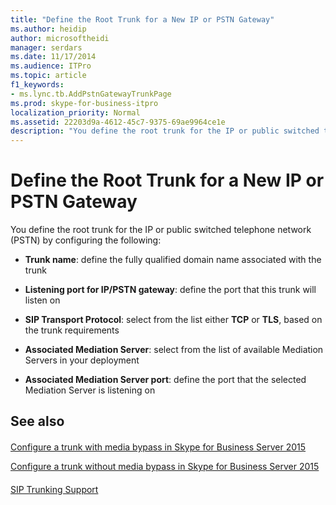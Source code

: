 ```yaml
---
title: "Define the Root Trunk for a New IP or PSTN Gateway"
ms.author: heidip
author: microsoftheidi
manager: serdars
ms.date: 11/17/2014
ms.audience: ITPro
ms.topic: article
f1_keywords:
- ms.lync.tb.AddPstnGatewayTrunkPage
ms.prod: skype-for-business-itpro
localization_priority: Normal
ms.assetid: 22203d9a-4612-45c7-9375-69ae9964ce1e
description: "You define the root trunk for the IP or public switched telephone network (PSTN) by configuring the following:"
---
```


# Define the Root Trunk for a New IP or PSTN Gateway
 
You define the root trunk for the IP or public switched telephone network (PSTN) by configuring the following:
  
- **Trunk name**: define the fully qualified domain name associated with the trunk
    
- **Listening port for IP/PSTN gateway**: define the port that this trunk will listen on
    
- **SIP Transport Protocol**: select from the list either **TCP** or **TLS**, based on the trunk requirements
    
- **Associated Mediation Server**: select from the list of available Mediation Servers in your deployment
    
- **Associated Mediation Server port**: define the port that the selected Mediation Server is listening on
    
## See also

#### 

[Configure a trunk with media bypass in Skype for Business Server 2015](../../deploy-1/deploy-enterprise-voice/configure-trunk-with-media-bypass.md)
  
[Configure a trunk without media bypass in Skype for Business Server 2015](../../deploy-1/deploy-enterprise-voice/configure-trunk-without-media-bypass.md)
#### 

[SIP Trunking Support](http://technet.microsoft.com/library/e3042831-e8d8-4ea2-baa2-1a697401ffa0.aspx)

